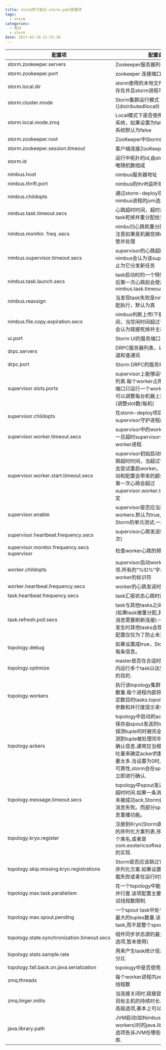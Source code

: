 ```yaml
---
title: storm学习笔记-storm.yaml配置项
tags:
  - storm
categories:
  - 笔记
  - storm
date: 2017-03-18 21:32:10
---
```


配置项  |  配置说明
--|--
storm.zookeeper.servers | Zookeeper服务器列表
storm.zookeeper.port | zookeeper 连接端口
storm.local.dir | storm使用的本地文件系统目录（必须存在并且storm进程可读写）
storm.cluster.mode | Storm集群运行模式([distributedllocall)
storm.local.mode.zmq | Local模式下是否使用ZeroMQ作消息系统，如果设置为false则使用java消息系统默认为false
storm.zookeeper.root | ZooKeeper中Storm的根目录位置
storm.zookeeper.session.timeout  | 客户端连接ZooKeeper超时时间
storm.id | 运行中拓扑的id,由stormname和一个唯随机数组成
nimbus.host | nimbus服务器地址
nimbus.thrift.port | nimbus的thrift监听端口
nimbus.childopts	| 通过storm-deploy项目部署时指定给nimbus进程的jvm选项
nimbus.task.timeout.secs | 心跳超时时间，超时后nimbus会认为task死掉并重分配给另一个地址
nimbus.monitor. freq .secs   | nimbu归心跳和重分配任务的时间间隔注意如果是机器宫掉nimbus会立即接管并处理
nimbus.supervisor.timeout.secs | supervisor的心跳超时时间，一旦超过nimbus会认为该supervisor已死并停止为它分发新任务
nimbus.task.launch.secs | task启动时的一个特殊超时设置在启动后第一次心跳前会使用该值来临时 替代nimbus.task.timeout.secs.
nimbus.reassign |   当发现task失败是nimbus是否重新分配执行，默认为真
nimbus.file.copy.expiration.secs | nimbus判断上传I下载链接的超时时间，当空闲时间超过该设定时nimbus会认为链接死掉并主动断开
ui.port | Storm UI的服务端口
drpc.servers | 	DRPC服务器列表，以便DRPCSpout知道和谁通讯
drpc.port | 	Storm DRPC的服务端口
supervisor.slots.ports | 	supervisor上能够运行workers的端口列表.每个worker占用一个端口,且每个端口只运行一个worker.通过这项配置可以调整每台机器上运行的worker数.(调整slot数/每机)
supervisor.childopts | 	在storm-deploy项目中使用,用来配置supervisor守护进程的jvm选项
supervisor.worker.timeout.secs | 	supervisor中的worker心跳超时时间,一旦超时supervisor会尝试重启worker进程.
supervisor.worker.start.timeout.secs | 	supervisor初始启动时，worker的心跳超时时间，当超过该时间supervisor会尝试重启worker。因为JVM初始启动和配置会带来的额外消耗，从而使得第一次心跳会超过supervisor.worker.timeout.secs的设定
supervisor.enable | 	supervisor是否应当运行分配给他的workers.默认为true,该选项用来进行Storm的单元测试,一般不应修改.
supervisor.heartbeat.frequency.secs | 	supervisor心跳发送频率(多久发送一次)
supervisor.monitor.frequency.secs	supervisor | 检查worker心跳的频率
worker.childopts	| supervisor启动worker时使用的jvm选项.所有的”%ID%”字串会被替换为对应worker的标识符
worker.heartbeat.frequency.secs	| worker的心跳发送时间间隔
task.heartbeat.frequency.secs	| task汇报状态心跳时间间隔
task.refresh.poll.secs	| task与其他tasks之间链接同步的频率.(如果task被重分配,其他tasks向它发送消息需要刷新连接).一般来讲，重分配发生时其他tasks会理解得到通知。该配置仅仅为了防止未通知的情况。
topology.debug	| 如果设置成true，Storm将记录发射的每条信息。
topology.optimize	| master是否在合适时机通过在单个线程内运行多个task以达到优化topologies的目的.
topology.workers	| 执行该topology集群中应当启动的进程数量.每个进程内部将以线程方式执行一定数目的tasks.topology的组件结合该参数和并行度提示来优化性能
topology.ackers	| topology中启动的acker任务数.Acker保存由spout发送的tuples的记录，并探测tuple何时被完全处理.当Acker探测到tuple被处理完毕时会向spout发送确认信息.通常应当根据topology的吞吐量来确定acker的数目，但一般不需要太多.当设置为0时,相当于禁用了消息可靠性,storm会在spout发送tuples后立即进行确认.
topology.message.timeout.secs	| topology中spout发送消息的最大处理超时时间.如果一条消息在该时间窗口内未被成功ack,Storm会告知spout这条消息失败。而部分spout实现了失败消息重播功能。
topology.kryo.register	| 注册到Kryo(Storm底层的序列化框架)的序列化方案列表.序列化方案可以是一个类名,或者是com.esotericsoftware.kryo.Serializer的实现.
topology.skip.missing.kryo.registrations	| Storm是否应该跳过它不能识别的kryo序列化方案.如果设置为否task可能会装载失败或者在运行时抛出错误.
topology.max.task.parallelism	| 在一个topology中能够允许的最大组件并行度.该项配置主要用在本地模式中测试线程数限制.
topology.max.spout.pending	| 一个spout task中处于pending状态的最大的tuples数量.该配置应用于单个task,而不是整个spouts或topology.
topology.state.synchronization.timeout.secs	| 组件同步状态源的最大超时时间(保留选项,暂未使用)
topology.stats.sample.rate	| 用来产生task统计信息的tuples抽样百分比
topology.fall.back.on.java.serialization	| topology中是否使用java的序列化方案
zmq.threads	| 每个worker进程内zeromq通讯用到的线程数
zmq.linger.millis	| 当连接关闭时,链接尝试重新发送消息到目标主机的持续时长.这是一个不常用的高级选项,基本上可以忽略.
java.library.path	| JVM启动(如Nimbus,Supervisor和workers)时的java.library.path设置.该选项告诉JVM在哪些路径下定位本地库.
